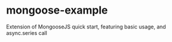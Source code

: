 mongoose-example
================

Extension of MongooseJS quick start, featuring basic usage, and async.series call
